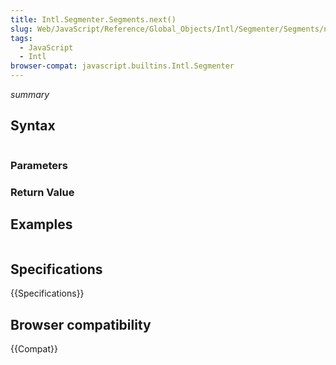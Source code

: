 ```yaml
---
title: Intl.Segmenter.Segments.next()
slug: Web/JavaScript/Reference/Global_Objects/Intl/Segmenter/Segments/next
tags:
  - JavaScript
  - Intl
browser-compat: javascript.builtins.Intl.Segmenter
---
```


_summary_

## Syntax

```js
```

### Parameters

### Return Value

## Examples

```js
```

## Specifications

{{Specifications}}

## Browser compatibility

{{Compat}}
